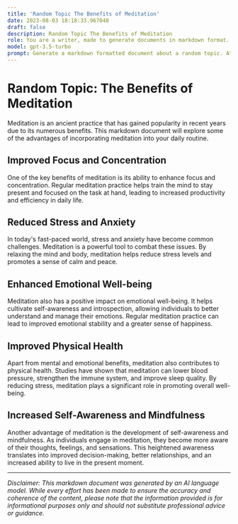 ```yaml
---
title: 'Random Topic The Benefits of Meditation'
date: 2023-08-03 18:18:33.967048
draft: false
description: Random Topic The Benefits of Meditation
role: You are a writer, made to generate documents in markdown format. It is very important that all of the documents you generate are in valid markdown format.
model: gpt-3.5-turbo
prompt: Generate a markdown formatted document about a random topic. At the bottom, include a disclaimer explaining that the document was generated by you. The first line of the document should be the title. Make sure that the entire document is in proper markdown format, using a mix of various tags to make the document visually appealing.
---
```


# Random Topic: The Benefits of Meditation

Meditation is an ancient practice that has gained popularity in recent years due to its numerous benefits. This markdown document will explore some of the advantages of incorporating meditation into your daily routine.

## Improved Focus and Concentration

One of the key benefits of meditation is its ability to enhance focus and concentration. Regular meditation practice helps train the mind to stay present and focused on the task at hand, leading to increased productivity and efficiency in daily life.

## Reduced Stress and Anxiety

In today's fast-paced world, stress and anxiety have become common challenges. Meditation is a powerful tool to combat these issues. By relaxing the mind and body, meditation helps reduce stress levels and promotes a sense of calm and peace.

## Enhanced Emotional Well-being

Meditation also has a positive impact on emotional well-being. It helps cultivate self-awareness and introspection, allowing individuals to better understand and manage their emotions. Regular meditation practice can lead to improved emotional stability and a greater sense of happiness.

## Improved Physical Health

Apart from mental and emotional benefits, meditation also contributes to physical health. Studies have shown that meditation can lower blood pressure, strengthen the immune system, and improve sleep quality. By reducing stress, meditation plays a significant role in promoting overall well-being.

## Increased Self-Awareness and Mindfulness

Another advantage of meditation is the development of self-awareness and mindfulness. As individuals engage in meditation, they become more aware of their thoughts, feelings, and sensations. This heightened awareness translates into improved decision-making, better relationships, and an increased ability to live in the present moment.

---

*Disclaimer: This markdown document was generated by an AI language model. While every effort has been made to ensure the accuracy and coherence of the content, please note that the information provided is for informational purposes only and should not substitute professional advice or guidance.*